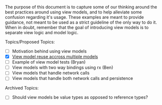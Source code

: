 The purpose of this document is to capture some of our thinking around the best practices around using view models, and to help alleviate some confusion regarding it's usage. 
These examples are meant to provide guidance, not meant to be used as a strict guideline of the only way to do it.
When in doubt, remember that the goal of introducing view models is to separate view logic and model logic.


Topics/Proposed Topics:
- [ ] Motivation behind using view models
- [x] [View model reuse accross multiple models](view-model-reuse.md)
- [ ] Example of view model tests (Bryan)
- [ ] View models with two way bindings using rx (Ben)
- [ ] View models that handle network calls
- [ ] View models that handle both network calls and persistence

Archived Topics:
- [ ] Should view models be value types as opposed to reference types?

